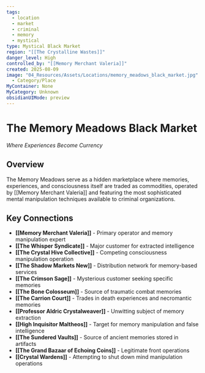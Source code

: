 ```yaml
---
tags:
  - location
  - market
  - criminal
  - memory
  - mystical
type: Mystical Black Market
region: "[[The Crystalline Wastes]]"
danger_level: High
controlled_by: "[[Memory Merchant Valeria]]"
created: 2025-08-09
image: "04_Resources/Assets/Locations/memory_meadows_black_market.jpg"
  - Category/Place
MyContainer: None
MyCategory: Unknown
obsidianUIMode: preview
---
```


# The Memory Meadows Black Market
*Where Experiences Become Currency*

## Overview
The Memory Meadows serve as a hidden marketplace where memories, experiences, and consciousness itself are traded as commodities, operated by [[Memory Merchant Valeria]] and featuring the most sophisticated mental manipulation techniques available to criminal organizations.

## Key Connections
- **[[Memory Merchant Valeria]]** - Primary operator and memory manipulation expert
- **[[The Whisper Syndicate]]** - Major customer for extracted intelligence
- **[[The Crystal Hive Collective]]** - Competing consciousness manipulation operation
- **[[The Shadow Markets New]]** - Distribution network for memory-based services
- **[[The Crimson Sage]]** - Mysterious customer seeking specific memories
- **[[The Bone Colosseum]]** - Source of traumatic combat memories
- **[[The Carrion Court]]** - Trades in death experiences and necromantic memories
- **[[Professor Aldric Crystalweaver]]** - Unwitting subject of memory extraction
- **[[High Inquisitor Maltheos]]** - Target for memory manipulation and false intelligence
- **[[The Sundered Vaults]]** - Source of ancient memories stored in artifacts
- **[[The Grand Bazaar of Echoing Coins]]** - Legitimate front operations
- **[[Crystal Wardens]]** - Attempting to shut down mind manipulation operations